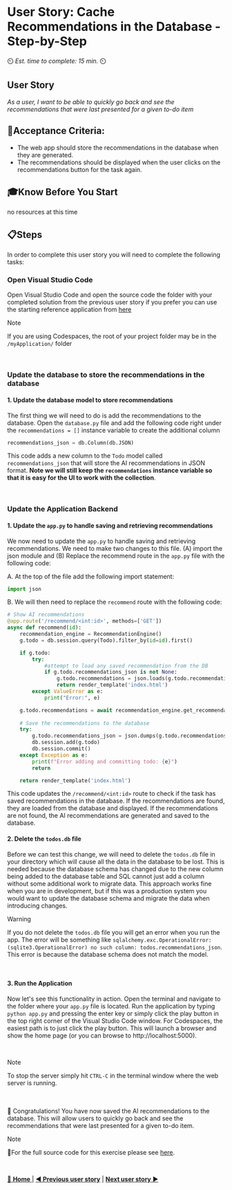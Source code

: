 # User Story: Cache Recommendations in the Database - Step-by-Step
⏲️ _Est. time to complete: 15 min._ ⏲️

## User Story
*As a user, I want to be able to quickly go back and see the recommendations that were last presented for a given to-do item*

## 🎯Acceptance Criteria:
- The web app should store the recommendations in the database when they are generated.
- The recommendations should be displayed when the user clicks on the recommendations button for the task again.

## 🎓Know Before You Start
no resources at this time

## 📋Steps

In order to complete this user story you will need to complete the following tasks:

### Open Visual Studio Code
Open Visual Studio Code and open the source code the folder with your completed solution from the previous user story if you prefer you can use the starting reference application from [here](/Track_1_ToDo_App/Sprint-05%20-%20Advanced%20AI%20recommendations/src/app-s05-f01-us01/) 

> [!NOTE]
> If you are using Codespaces, the root of your project folder may be in the `/myApplication/` folder
<br/>

### Update the database to store the recommendations in the database

#### 1. Update the database model to store recommendations
The first thing we will need to do is add the recommendations to the database.  Open the `database.py` file and add the following code right under the `recommendations = []` instance variable to create the additional column

```python
recommendations_json = db.Column(db.JSON)    
```

This code adds a new column to the `Todo` model called `recommendations_json` that will store the AI recommendations in JSON format.  **Note we will still keep the `recommendations` instance variable so that it is easy for the UI to work with the collection**.

<br/>

### Update the Application Backend  

#### 1. Update the `app.py` to handle saving and retrieving recommendations
We now need to update the `app.py` to handle saving and retrieving recommendations.  We need to make two changes to this file. (A) import the json module and (B) Replace the recommend route in the `app.py` file with the following code:

A. At the top of the file add the following import statement:

```python
import json
```
B. We will then need to replace the `recommend` route with the following code:

```python
# Show AI recommendations
@app.route('/recommend/<int:id>', methods=['GET'])
async def recommend(id):
    recommendation_engine = RecommendationEngine()
    g.todo = db.session.query(Todo).filter_by(id=id).first()

    if g.todo:
        try:
            #attempt to load any saved recommendation from the DB
            if g.todo.recommendations_json is not None:
                g.todo.recommendations = json.loads(g.todo.recommendations_json)
                return render_template('index.html')
        except ValueError as e:
            print("Error:", e)

    g.todo.recommendations = await recommendation_engine.get_recommendations(g.todo.name)
        
    # Save the recommendations to the database
    try:
        g.todo.recommendations_json = json.dumps(g.todo.recommendations)
        db.session.add(g.todo)
        db.session.commit()
    except Exception as e:
        print(f"Error adding and committing todo: {e}")
        return

    return render_template('index.html')
```

This code updates the `/recommend/<int:id>` route to check if the task has saved recommendations in the database. If the recommendations are found, they are loaded from the database and displayed. If the recommendations are not found, the AI recommendations are generated and saved to the database.

#### 2. Delete the `todos.db` file
Before we can test this change, we will need to delete the `todos.db` file in your directory which will cause all the data in the database to be lost. This is needed because the database schema has changed due to the new column being added to the database table and SQL cannot just add a column without some additional work to migrate data. This approach works fine when you are in development, but if this was a production system you would want to update the database schema and migrate the data when introducing changes. 

> [!WARNING]
> If you do not delete the `todos.db` file you will get an error when you run the app.  The error will be something like `sqlalchemy.exc.OperationalError: (sqlite3.OperationalError) no such column: todos.recommendations_json`.  This error is because the database schema does not match the model.

<br/>

#### 3. Run the Application
Now let's see this functionality in action.  Open the terminal and navigate to the folder where your `app.py` file is located. Run the application by typing `python app.py` and pressing the enter key or simply click the play button in the top right corner of the Visual Studio Code window.  For Codespaces, the easiest path is to just click the play button.   This will launch a browser and show the home page (or you can browse to http://localhost:5000).

<br/>

> [!NOTE]
>To stop the server simply hit `CTRL-C` in the terminal window where the web server is running.

<br/>
    
<br/>
🎉 Congratulations! You have now saved the AI recommendations to the database. This will allow users to quickly go back and see the recommendations that were last presented for a given to-do item.

<br/>

> [!NOTE]
> 📄For the full source code for this exercise please see [here](/Track_1_ToDo_App/Sprint-05%20-%20Advanced%20AI%20recommendations/src/app-s05-f01-us02/).


<br/>

[🔼 **Home** ](/Track_1_ToDo_App/README.md) | [**◀ Previous user story**](User%20Story%201%20-%20Get%20Gen%20AI%20recommendation.md) | [**Next user story** ▶](User%20Story%203%20-%20Refresh%20Recommendations.md)
